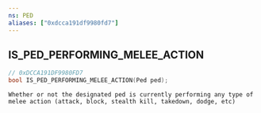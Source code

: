 ```yaml
---
ns: PED
aliases: ["0xdcca191df9980fd7"]
---
```

## IS_PED_PERFORMING_MELEE_ACTION

```c
// 0xDCCA191DF9980FD7
bool IS_PED_PERFORMING_MELEE_ACTION(Ped ped);
```

```
Whether or not the designated ped is currently performing any type of melee action (attack, block, stealth kill, takedown, dodge, etc)
```
